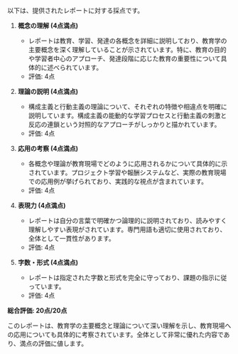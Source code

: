 以下は、提供されたレポートに対する採点です。

1. **概念の理解 (4点満点)**
   - レポートは教育、学習、発達の各概念を詳細に説明しており、教育学の主要概念を深く理解していることが示されています。特に、教育の目的や学習者中心のアプローチ、発達段階に応じた教育の重要性について具体的に述べられています。
   - 評価: 4点

2. **理論の説明 (4点満点)**
   - 構成主義と行動主義の理論について、それぞれの特徴や相違点を明確に説明しています。構成主義の能動的な学習プロセスと行動主義の刺激と反応の連鎖という対照的なアプローチがしっかりと描かれています。
   - 評価: 4点

3. **応用の考察 (4点満点)**
   - 各概念や理論が教育現場でどのように応用されるかについて具体的に示されています。プロジェクト学習や報酬システムなど、実際の教育現場での応用例が挙げられており、実践的な視点が含まれています。
   - 評価: 4点

4. **表現力 (4点満点)**
   - レポートは自分の言葉で明確かつ論理的に説明されており、読みやすく理解しやすい表現がされています。専門用語も適切に使用されており、全体として一貫性があります。
   - 評価: 4点

5. **字数・形式 (4点満点)**
   - レポートは指定された字数と形式を完全に守っており、課題の指示に従っています。
   - 評価: 4点

**総合評価: 20点/20点**

このレポートは、教育学の主要概念と理論について深い理解を示し、教育現場への応用についても具体的に考察されています。全体として非常に優れた内容であり、満点の評価に値します。